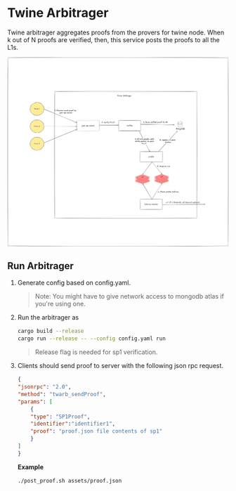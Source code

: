 # Twine Arbitrager

Twine arbitrager aggregates proofs from the provers for twine node. When k out of N proofs are verified, then, this service posts the proofs to all the L1s.

![Twine Arbitrager Architecture](./assets/image.png)

## Run Arbitrager
1. Generate config based on config.yaml.
    > Note: You might have to give network access to mongodb atlas if you're using one.



2. Run the arbitrager as
    ```sh
    cargo build --release
    cargo run --release -- --config config.yaml run
    ```

    > Release flag is needed for sp1 verification.

3. Clients should send proof to server with the following json rpc request. 
    ```json
    {
    "jsonrpc": "2.0",
    "method": "twarb_sendProof",
    "params": [
        {
        "type": "SP1Proof",
        "identifier":"identifier1",
        "proof": "proof.json file contents of sp1"
        }
    ]
    }
    ```
    **Example**
    ```sh
    ./post_proof.sh assets/proof.json
    ```